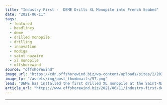 ```yaml
---
title: "Industry First -  DEME Drills XL Monopile into French Seabed"
date: "2021-06-11"
tags: 
  - featured
  - headlines
  - deme
  - drilled monopile
  - drilling
  - innovation
  - modiga
  - saint nazaire
  - xl monopile
  - offshorewind
source: "offshorewind"
image_url: "https://cdn.offshorewind.biz/wp-content/uploads/sites/2/2021/06/11082005/DEME-Drills-XL-Monopile-into-French-Seabed.png"
image_fp: "/assets/img/post_thumbnails/57.png"
lead: "DEME has installed the first drilled XL monopile at the Saint-Nazaire wind farm offshore"
article_url: "https://www.offshorewind.biz/2021/06/11/industry-first-deme-drills-xl-monopile-into-french-seabed/"
---
```


---
